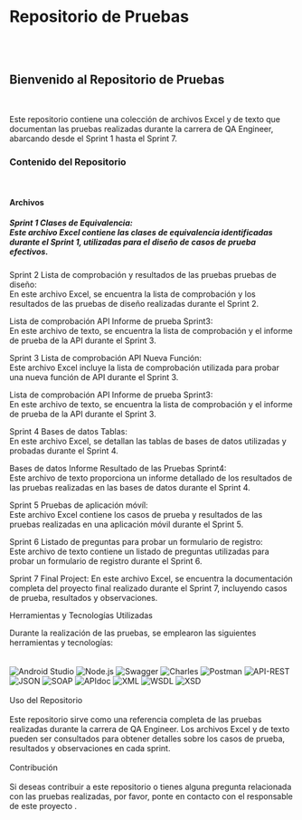 # **Repositorio de Pruebas**
<br>
<br>

## **Bienvenido al Repositorio de Pruebas**
<br>

Este repositorio contiene una colección de archivos Excel y de texto que documentan las pruebas realizadas durante la carrera de QA Engineer, abarcando desde el Sprint 1 hasta el Sprint 7.
<br>

### **Contenido del Repositorio**
<br>

#### **Archivos**

##### **Sprint 1 Clases de Equivalencia:** <br>Este archivo Excel contiene las clases de equivalencia identificadas durante el Sprint 1, utilizadas para el diseño de casos de prueba efectivos.

Sprint 2 Lista de comprobación y resultados de las pruebas pruebas de diseño: <br>En este archivo Excel, se encuentra la lista de comprobación y los resultados de las pruebas de diseño realizadas durante el Sprint 2.

Lista de comprobación API Informe de prueba Sprint3: <br>En este archivo de texto, se encuentra la lista de comprobación y el informe de prueba de la API durante el Sprint 3.

Sprint 3 Lista de comprobación API Nueva Función: <br>Este archivo Excel incluye la lista de comprobación utilizada para probar una nueva función de API durante el Sprint 3.

Lista de comprobación API Informe de prueba Sprint3: <br>En este archivo de texto, se encuentra la lista de comprobación y el informe de prueba de la API durante el Sprint 3.

Sprint 4 Bases de datos Tablas: <br>En este archivo Excel, se detallan las tablas de bases de datos utilizadas y probadas durante el Sprint 4.

Bases de datos Informe Resultado de las Pruebas Sprint4: <br>Este archivo de texto proporciona un informe detallado de los resultados de las pruebas realizadas en las bases de datos durante el Sprint 4.

Sprint 5 Pruebas de aplicación móvíl: <br>Este archivo Excel contiene los casos de prueba y resultados de las pruebas realizadas en una aplicación móvil durante el Sprint 5.

Sprint 6 Listado de preguntas para probar un formulario de registro: <br>Este archivo de texto contiene un listado de preguntas utilizadas para probar un formulario de registro durante el Sprint 6.

Sprint 7 Final Project: En este archivo Excel, se encuentra la documentación completa del proyecto final realizado durante el Sprint 7, incluyendo casos de prueba, resultados y observaciones.

Herramientas y Tecnologías Utilizadas

Durante la realización de las pruebas, se emplearon las siguientes herramientas y tecnologías:
<br>
<br>
<br>
![Android Studio](https://img.shields.io/badge/Android%20Studio-3DDC84?style=for-the-badge&logo=android-studio&logoColor=white)
![Node.js](https://img.shields.io/badge/Node.js-43853D?style=for-the-badge&logo=node.js&logoColor=white)
![Swagger](https://img.shields.io/badge/Swagger-85EA2D?style=for-the-badge&logo=swagger&logoColor=black)
![Charles](https://img.shields.io/badge/Charles-000000?style=for-the-badge&logo=charles&logoColor=white)
![Postman](https://img.shields.io/badge/Postman-FF6C37?style=for-the-badge&logo=postman&logoColor=white)
![API-REST](https://img.shields.io/badge/API-REST-009688?style=for-the-badge&logoColor=white)
![JSON](https://img.shields.io/badge/JSON-000000?style=for-the-badge&logo=json&logoColor=white)
![SOAP](https://img.shields.io/badge/SOAP-FFCA28?style=for-the-badge&logoColor=black)
![APIdoc](https://img.shields.io/badge/APIdoc-E8E8E8?style=for-the-badge&logoColor=black)
![XML](https://img.shields.io/badge/XML-F68212?style=for-the-badge&logo=xml&logoColor=white)
![WSDL](https://img.shields.io/badge/WSDL-0769AD?style=for-the-badge&logoColor=white)
![XSD](https://img.shields.io/badge/XSD-0077B5?style=for-the-badge&logoColor=white)
<br>
<br>
Uso del Repositorio
<br>
<br>
Este repositorio sirve como una referencia completa de las pruebas realizadas durante la carrera de QA Engineer. Los archivos Excel y de texto pueden ser consultados para obtener detalles sobre los casos de prueba, resultados y observaciones en cada sprint.
<br>
<br>
Contribución
<br>
<br>
Si deseas contribuir a este repositorio o tienes alguna pregunta relacionada con las pruebas realizadas, por favor, ponte en contacto con el responsable de este proyecto .

